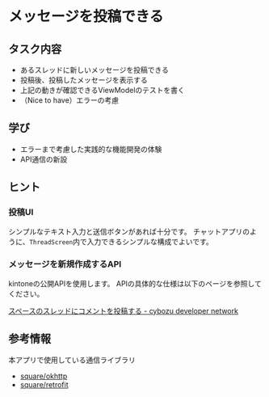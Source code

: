 # メッセージを投稿できる

## タスク内容

- あるスレッドに新しいメッセージを投稿できる
- 投稿後、投稿したメッセージを表示する
- 上記の動きが確認できるViewModelのテストを書く
- （Nice to have）エラーの考慮

## 学び

- エラーまで考慮した実践的な機能開発の体験
- API通信の新設

## ヒント

### 投稿UI

シンプルなテキスト入力と送信ボタンがあれば十分です。
チャットアプリのように、`ThreadScreen`内で入力できるシンプルな構成でよいです。

### メッセージを新規作成するAPI

kintoneの公開APIを使用します。
APIの具体的な仕様は以下のページを参照してください。

[スペースのスレッドにコメントを投稿する \- cybozu developer network](https://cybozu.dev/ja/kintone/docs/rest-api/spaces/add-thread-comment/)

## 参考情報

本アプリで使用している通信ライブラリ

- [square/okhttp](https://github.com/square/okhttp)
- [square/retrofit](https://github.com/square/retrofit)
